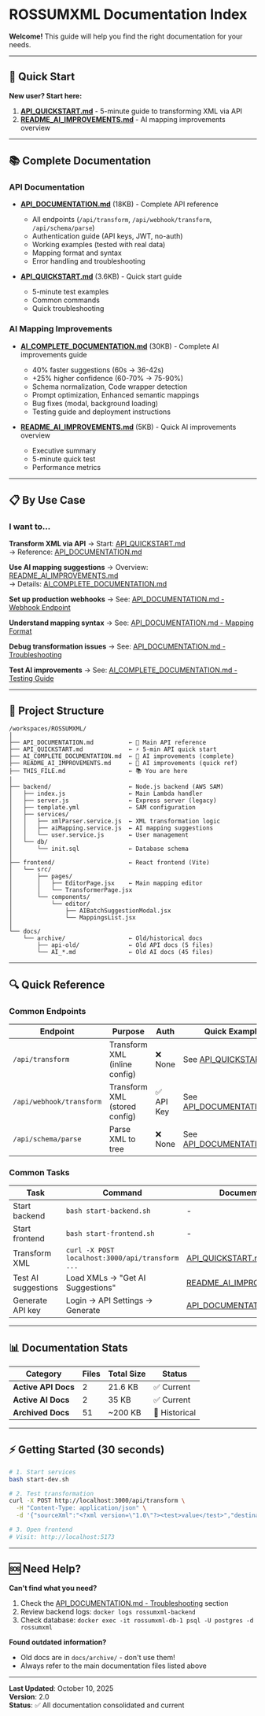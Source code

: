 # ROSSUMXML Documentation Index

**Welcome!** This guide will help you find the right documentation for your needs.

---

## 🚀 Quick Start

**New user? Start here:**

1. **[API_QUICKSTART.md](./API_QUICKSTART.md)** - 5-minute guide to transforming XML via API
2. **[README_AI_IMPROVEMENTS.md](./README_AI_IMPROVEMENTS.md)** - AI mapping improvements overview

---

## 📚 Complete Documentation

### API Documentation
- **[API_DOCUMENTATION.md](./API_DOCUMENTATION.md)** (18KB) - Complete API reference
  - All endpoints (`/api/transform`, `/api/webhook/transform`, `/api/schema/parse`)
  - Authentication guide (API keys, JWT, no-auth)
  - Working examples (tested with real data)
  - Mapping format and syntax
  - Error handling and troubleshooting
  
- **[API_QUICKSTART.md](./API_QUICKSTART.md)** (3.6KB) - Quick start guide
  - 5-minute test examples
  - Common commands
  - Quick troubleshooting

### AI Mapping Improvements
- **[AI_COMPLETE_DOCUMENTATION.md](./AI_COMPLETE_DOCUMENTATION.md)** (30KB) - Complete AI improvements guide
  - 40% faster suggestions (60s → 36-42s)
  - +25% higher confidence (60-70% → 75-90%)
  - Schema normalization, Code wrapper detection
  - Prompt optimization, Enhanced semantic mappings
  - Bug fixes (modal, background loading)
  - Testing guide and deployment instructions

- **[README_AI_IMPROVEMENTS.md](./README_AI_IMPROVEMENTS.md)** (5KB) - Quick AI improvements overview
  - Executive summary
  - 5-minute quick test
  - Performance metrics

---

## 📋 By Use Case

### I want to...

**Transform XML via API**
→ Start: [API_QUICKSTART.md](./API_QUICKSTART.md)  
→ Reference: [API_DOCUMENTATION.md](./API_DOCUMENTATION.md)

**Use AI mapping suggestions**
→ Overview: [README_AI_IMPROVEMENTS.md](./README_AI_IMPROVEMENTS.md)  
→ Details: [AI_COMPLETE_DOCUMENTATION.md](./AI_COMPLETE_DOCUMENTATION.md)

**Set up production webhooks**
→ See: [API_DOCUMENTATION.md - Webhook Endpoint](./API_DOCUMENTATION.md#2-apiwebhooktransform---webhook-transformation-endpoint)

**Understand mapping syntax**
→ See: [API_DOCUMENTATION.md - Mapping Format](./API_DOCUMENTATION.md#mapping-format)

**Debug transformation issues**
→ See: [API_DOCUMENTATION.md - Troubleshooting](./API_DOCUMENTATION.md#troubleshooting)

**Test AI improvements**
→ See: [AI_COMPLETE_DOCUMENTATION.md - Testing Guide](./AI_COMPLETE_DOCUMENTATION.md#testing-guide)

---

## 📁 Project Structure

```
/workspaces/ROSSUMXML/
│
├── API_DOCUMENTATION.md          ← 📖 Main API reference
├── API_QUICKSTART.md             ← ⚡ 5-min API quick start
├── AI_COMPLETE_DOCUMENTATION.md  ← 🤖 AI improvements (complete)
├── README_AI_IMPROVEMENTS.md     ← 🎯 AI improvements (quick ref)
├── THIS_FILE.md                  ← 📚 You are here
│
├── backend/                      ← Node.js backend (AWS SAM)
│   ├── index.js                  ← Main Lambda handler
│   ├── server.js                 ← Express server (legacy)
│   ├── template.yml              ← SAM configuration
│   ├── services/
│   │   ├── xmlParser.service.js  ← XML transformation logic
│   │   ├── aiMapping.service.js  ← AI mapping suggestions
│   │   └── user.service.js       ← User management
│   └── db/
│       └── init.sql              ← Database schema
│
├── frontend/                     ← React frontend (Vite)
│   └── src/
│       ├── pages/
│       │   ├── EditorPage.jsx    ← Main mapping editor
│       │   └── TransformerPage.jsx
│       └── components/
│           └── editor/
│               ├── AIBatchSuggestionModal.jsx
│               └── MappingsList.jsx
│
└── docs/
    └── archive/                  ← Old/historical docs
        ├── api-old/              ← Old API docs (5 files)
        └── AI_*.md               ← Old AI docs (45 files)
```

---

## 🔍 Quick Reference

### Common Endpoints

| Endpoint | Purpose | Auth | Quick Example |
|----------|---------|------|---------------|
| `/api/transform` | Transform XML (inline config) | ❌ None | See [API_QUICKSTART.md](./API_QUICKSTART.md#2-transform-xml-simplest-example) |
| `/api/webhook/transform` | Transform XML (stored config) | ✅ API Key | See [API_DOCUMENTATION.md](./API_DOCUMENTATION.md#2-apiwebhooktransform---webhook-transformation-endpoint) |
| `/api/schema/parse` | Parse XML to tree | ❌ None | See [API_DOCUMENTATION.md](./API_DOCUMENTATION.md#3-apischemaparse---xml-schema-parser) |

### Common Tasks

| Task | Command | Documentation |
|------|---------|---------------|
| Start backend | `bash start-backend.sh` | - |
| Start frontend | `bash start-frontend.sh` | - |
| Transform XML | `curl -X POST localhost:3000/api/transform ...` | [API_QUICKSTART.md](./API_QUICKSTART.md) |
| Test AI suggestions | Load XMLs → "Get AI Suggestions" | [README_AI_IMPROVEMENTS.md](./README_AI_IMPROVEMENTS.md#2-quick-test-5-minutes) |
| Generate API key | Login → API Settings → Generate | [API_DOCUMENTATION.md](./API_DOCUMENTATION.md#authentication) |

---

## 📊 Documentation Stats

| Category | Files | Total Size | Status |
|----------|-------|------------|--------|
| **Active API Docs** | 2 | 21.6 KB | ✅ Current |
| **Active AI Docs** | 2 | 35 KB | ✅ Current |
| **Archived Docs** | 51 | ~200 KB | 📁 Historical |

---

## ⚡ Getting Started (30 seconds)

```bash
# 1. Start services
bash start-dev.sh

# 2. Test transformation
curl -X POST http://localhost:3000/api/transform \
  -H "Content-Type: application/json" \
  -d '{"sourceXml":"<?xml version=\"1.0\"?><test>value</test>","destinationXml":"<?xml version=\"1.0\"?><output></output>","mappingJson":[{"source":"test","target":"output"}]}'

# 3. Open frontend
# Visit: http://localhost:5173
```

---

## 🆘 Need Help?

**Can't find what you need?**

1. Check the [API_DOCUMENTATION.md - Troubleshooting](./API_DOCUMENTATION.md#troubleshooting) section
2. Review backend logs: `docker logs rossumxml-backend`
3. Check database: `docker exec -it rossumxml-db-1 psql -U postgres -d rossumxml`

**Found outdated information?**
- Old docs are in `docs/archive/` - don't use them!
- Always refer to the main documentation files listed above

---

**Last Updated**: October 10, 2025  
**Version**: 2.0  
**Status**: ✅ All documentation consolidated and current
